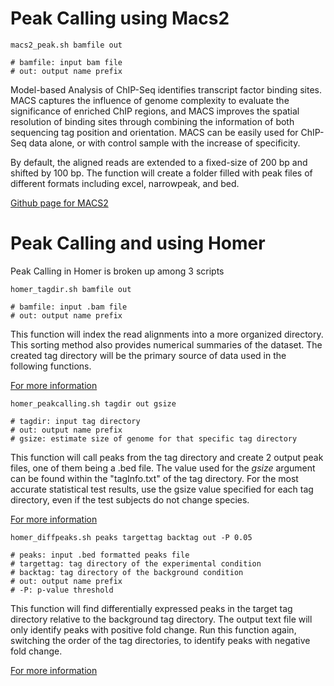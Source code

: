 # Peak Calling using Macs2
```
macs2_peak.sh bamfile out

# bamfile: input bam file
# out: output name prefix
```

Model-based Analysis of ChIP-Seq identifies transcript factor binding sites.
MACS captures the influence of genome complexity to evaluate the significance of enriched ChIP regions, 
and MACS improves the spatial resolution of binding sites through combining the information of both sequencing tag position and orientation.
MACS can be easily used for ChIP-Seq data alone, or with control sample with the increase of specificity.

By default, the aligned reads are extended to a fixed-size of 200 bp and shifted by 100 bp.
The function will create a folder filled with peak files of different formats including excel, narrowpeak, and bed.

[Github page for MACS2](https://github.com/taoliu/MACS)

# Peak Calling and using Homer

Peak Calling in Homer is broken up among 3 scripts

```
homer_tagdir.sh bamfile out

# bamfile: input .bam file
# out: output name prefix
```
This function will index the read alignments into a more organized directory. 
This sorting method also provides numerical summaries of the dataset. 
The created tag directory will be the primary source of data used in the following functions.

[For more information](http://homer.ucsd.edu/homer/ngs/tagDir.html)

```
homer_peakcalling.sh tagdir out gsize

# tagdir: input tag directory
# out: output name prefix
# gsize: estimate size of genome for that specific tag directory
```
This function will call peaks from the tag directory and create 2 output peak files, one of them being a .bed file. 
The value used for the *gsize* argument can be found within the "tagInfo.txt" of the tag directory.
For the most accurate statistical test results, use the gsize value specified for each tag directory, even if the test subjects do not change species. 

[For more information](http://homer.ucsd.edu/homer/ngs/peaks.html)

```
homer_diffpeaks.sh peaks targettag backtag out -P 0.05

# peaks: input .bed formatted peaks file
# targettag: tag directory of the experimental condition
# backtag: tag directory of the background condition
# out: output name prefix
# -P: p-value threshold
```

This function will find differentially expressed peaks in the target tag directory relative to the background tag directory. 
The output text file will only identify peaks with positive fold change.
Run this function again, switching the order of the tag directories, to identify peaks with negative fold change.

[For more information](http://homer.ucsd.edu/homer/ngs/mergePeaks.html)

